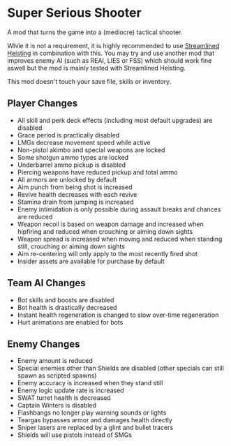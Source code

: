# Super Serious Shooter

A mod that turns the game into a (mediocre) tactical shooter.

While it is not a requirement, it is highly recommended to use [Streamlined Heisting](https://github.com/segabl/pd2-streamlined-heisting) in combination with this.
You may try and use another mod that improves enemy AI (such as REAI, LIES or FSS) which should work fine aswell but the mod is mainly tested with Streamlined Heisting.

This mod doesn't touch your save file, skills or inventory.

## Player Changes

- All skill and perk deck effects (including most default upgrades) are disabled
- Grace period is practically disabled
- LMGs decrease movement speed while active
- Non-pistol akimbo and special weapons are locked
- Some shotgun ammo types are locked
- Underbarrel ammo pickup is disabled
- Piercing weapons have reduced pickup and total ammo
- All armors are unlocked by default
- Aim punch from being shot is increased
- Revive health decreases with each revive
- Stamina drain from jumping is increased
- Enemy intimidation is only possible during assault breaks and chances are reduced
- Weapon recoil is based on weapon damage and increased when hipfiring and reduced when crouching or aiming down sights
- Weapon spread is increased when moving and reduced when standing still, crouching or aiming down sights
- Aim re-centering will only apply to the most recently fired shot
- Insider assets are available for purchase by default

## Team AI Changes

- Bot skills and boosts are disabled
- Bot health is drastically decreased
- Instant health regeneration is changed to slow over-time regeneration
- Hurt animations are enabled for bots

## Enemy Changes

- Enemy amount is reduced
- Special enemies other than Shields are disabled (other specials can still spawn as scripted spawns)
- Enemy accuracy is increased when they stand still
- Enemy logic update rate is increased
- SWAT turret health is decreased
- Captain Winters is disabled
- Flashbangs no longer play warning sounds or lights
- Teargas bypasses armor and damages health directly
- Sniper lasers are replaced by a glint and bullet tracers
- Shields will use pistols instead of SMGs
